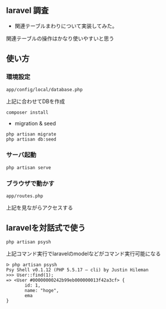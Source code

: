 ## laravel 調査

* 関連テーブルまわりについて実装してみた。

関連テーブルの操作はかなり使いやすいと思う

## 使い方

### 環境設定

```
app/config/local/database.php
```

上記に合わせてDBを作成

```
composer install
```

* migration & seed

```
php artisan migrate
php artisan db:seed
```

### サーバ起動

```
php artisan serve
```

### ブラウザで動かす

```
app/routes.php
```
上記を見ながらアクセスする

## laravelを対話式で使う

```
php artisan psysh
```

上記コマンド実行でlaravelのmodelなどがコマンド実行可能になる

```
ᐅ php artisan psysh
Psy Shell v0.1.12 (PHP 5.5.17 — cli) by Justin Hileman
>>> User::find(1);
=> <User #00000000242b99eb000000013f42a3cf> {
       id: 1,
       name: "hoge",
       ema
}
```
